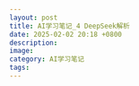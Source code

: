 ```yaml
---
layout: post
title: AI学习笔记_4 DeepSeek解析
date: 2025-02-02 20:18 +0800
description:
image:
category: AI学习笔记
tags:
---
```

